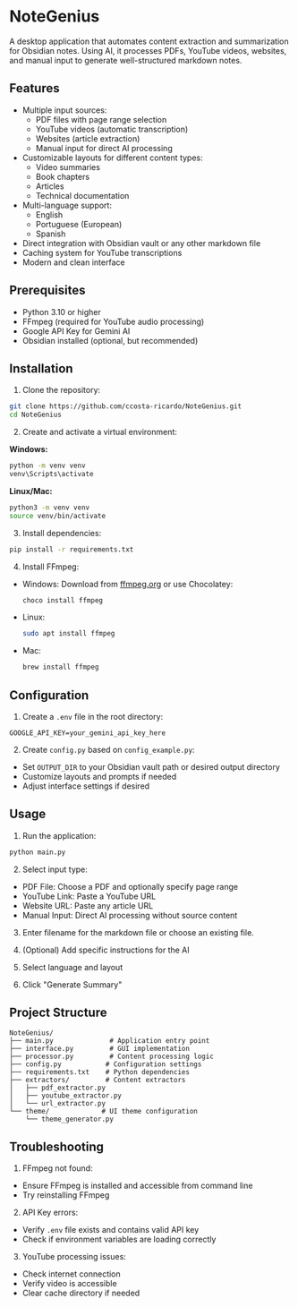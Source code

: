 # NoteGenius

A desktop application that automates content extraction and summarization for Obsidian notes. Using AI, it processes PDFs, YouTube videos, websites, and manual input to generate well-structured markdown notes.

## Features
- Multiple input sources:
  - PDF files with page range selection
  - YouTube videos (automatic transcription)
  - Websites (article extraction)
  - Manual input for direct AI processing
- Customizable layouts for different content types:
  - Video summaries
  - Book chapters
  - Articles
  - Technical documentation
- Multi-language support:
  - English
  - Portuguese (European)
  - Spanish
- Direct integration with Obsidian vault or any other markdown file
- Caching system for YouTube transcriptions
- Modern and clean interface

## Prerequisites
- Python 3.10 or higher
- FFmpeg (required for YouTube audio processing)
- Google API Key for Gemini AI
- Obsidian installed (optional, but recommended)

## Installation

1. Clone the repository:
```bash
git clone https://github.com/ccosta-ricardo/NoteGenius.git
cd NoteGenius
```

2. Create and activate a virtual environment:

**Windows:** 
```bash
python -m venv venv
venv\Scripts\activate
```

**Linux/Mac:** 
```bash
python3 -m venv venv
source venv/bin/activate
```

3. Install dependencies:
```bash
pip install -r requirements.txt
```

4. Install FFmpeg:
- Windows: Download from [ffmpeg.org](https://ffmpeg.org/download.html) or use Chocolatey:
  ```bash
  choco install ffmpeg
  ```
- Linux:
  ```bash
  sudo apt install ffmpeg
  ```
- Mac:
  ```bash
  brew install ffmpeg
  ```

## Configuration

1. Create a `.env` file in the root directory:
```env
GOOGLE_API_KEY=your_gemini_api_key_here
```

2. Create `config.py` based on `config_example.py`:
- Set `OUTPUT_DIR` to your Obsidian vault path or desired output directory
- Customize layouts and prompts if needed
- Adjust interface settings if desired

## Usage

1. Run the application:
```bash
python main.py
```

2. Select input type:
- PDF File: Choose a PDF and optionally specify page range
- YouTube Link: Paste a YouTube URL
- Website URL: Paste any article URL
- Manual Input: Direct AI processing without source content

3. Enter filename for the markdown file or choose an existing file.

4. (Optional) Add specific instructions for the AI

5. Select language and layout

6. Click "Generate Summary"

## Project Structure
```
NoteGenius/
├── main.py              # Application entry point
├── interface.py         # GUI implementation
├── processor.py         # Content processing logic
├── config.py           # Configuration settings
├── requirements.txt    # Python dependencies
├── extractors/         # Content extractors
│   ├── pdf_extractor.py
│   ├── youtube_extractor.py
│   └── url_extractor.py
└── theme/             # UI theme configuration
    └── theme_generator.py
```

## Troubleshooting

1. FFmpeg not found:
- Ensure FFmpeg is installed and accessible from command line
- Try reinstalling FFmpeg

2. API Key errors:
- Verify `.env` file exists and contains valid API key
- Check if environment variables are loading correctly

3. YouTube processing issues:
- Check internet connection
- Verify video is accessible
- Clear cache directory if needed

